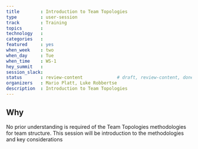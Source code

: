 ```yaml
---
title        : Introduction to Team Topologies
type         : user-session
track        : Training
topics       : 
technology   :
categories   :
featured     : yes
when_week    : two
when_day     : Tue
when_time    : WS-1
hey_summit   :
session_slack:
status       : review-content             # draft, review-content, done
organizers   : Mario Platt, Luke Robbertse
description  : Introduction to Team Topologies
---
```


## Why

No prior understanding is required of the Team Topologies methodologies for team structure. This session will be introduction to the methodologies and key considerations
